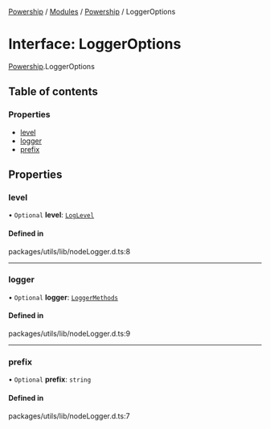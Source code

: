 [Powership](../README.md) / [Modules](../modules.md) / [Powership](../modules/Powership.md) / LoggerOptions

# Interface: LoggerOptions

[Powership](../modules/Powership.md).LoggerOptions

## Table of contents

### Properties

- [level](Powership.LoggerOptions.md#level)
- [logger](Powership.LoggerOptions.md#logger)
- [prefix](Powership.LoggerOptions.md#prefix)

## Properties

### level

• `Optional` **level**: [`LogLevel`](../modules/Powership.md#loglevel)

#### Defined in

packages/utils/lib/nodeLogger.d.ts:8

___

### logger

• `Optional` **logger**: [`LoggerMethods`](../modules/Powership.md#loggermethods)

#### Defined in

packages/utils/lib/nodeLogger.d.ts:9

___

### prefix

• `Optional` **prefix**: `string`

#### Defined in

packages/utils/lib/nodeLogger.d.ts:7
